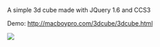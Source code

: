 A simple 3d cube made with JQuery 1.6 and CCS3

Demo: http://macboypro.com/3dcube/3dcube.html

![](http://macboypro.com/3dcube/3dcube.png)
